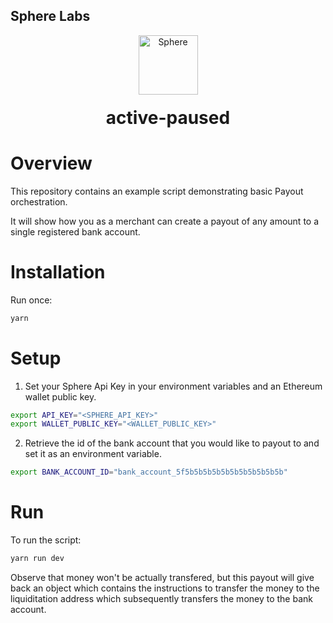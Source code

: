 ## Sphere Labs

<div align="center">
    <a>
        <img alt="Sphere" src="https://avatars.githubusercontent.com/u/109333730?s=200&v=4" width="95"/>
    </a>
  <h1 style="margin-top:20px;">active-paused</h1>
</div>

# Overview

This repository contains an example script demonstrating basic Payout orchestration.

It will show how you as a merchant can create a payout of any amount to a single registered bank account.

# Installation

Run once:

```bash
yarn
```

# Setup

1. Set your Sphere Api Key in your environment variables and an Ethereum wallet public key.

```bash
export API_KEY="<SPHERE_API_KEY>"
export WALLET_PUBLIC_KEY="<WALLET_PUBLIC_KEY>"
```

2. Retrieve the id of the bank account that you would like to payout to and set it as an environment variable.

```bash
export BANK_ACCOUNT_ID="bank_account_5f5b5b5b5b5b5b5b5b5b5b5b"
```

# Run

To run the script:

```bash
yarn run dev
```

Observe that money won't be actually transfered, but this payout will give back
an object which contains the instructions to transfer the money to the liquiditation address which subsequently transfers the money to the bank account.
